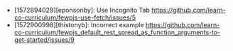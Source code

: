 * [1572894029][eponsonby]: Use Incognito Tab https://github.com/learn-co-curriculum/fewpjs-use-fetch/issues/5  
* [1572900998][thistonyb]: Incorrect example https://github.com/learn-co-curriculum/fewpjs_default_rest_spread_as_function_arguments-to-get-started/issues/9  
